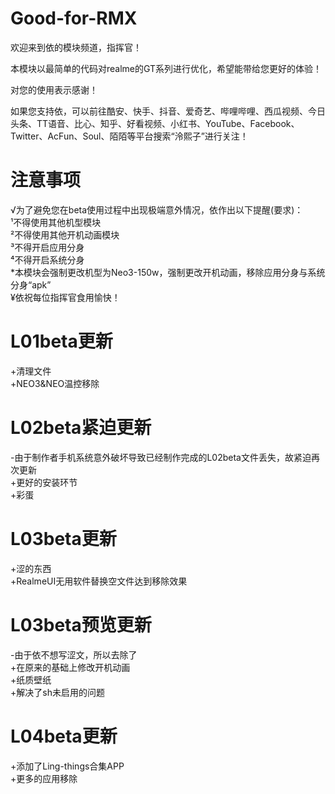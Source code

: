 # Good-for-RMX
   
   
   
   
欢迎来到依的模块频道，指挥官！   
   
   
   

本模块以最简单的代码对realme的GT系列进行优化，希望能带给您更好的体验！   
   
   

   
对您的使用表示感谢！   
   
   

   
如果您支持依，可以前往酷安、快手、抖音、爱奇艺、哔哩哔哩、西瓜视频、今日头条、TT语音、比心、知乎、好看视频、小红书、YouTube、Facebook、Twitter、AcFun、Soul、陌陌等平台搜索“泠熙子”进行关注！   
   
   
# 注意事项
√为了避免您在beta使用过程中出现极端意外情况，依作出以下提醒(要求)：   
¹不得使用其他机型模块   
²不得使用其他开机动画模块   
³不得开启应用分身   
⁴不得开启系统分身   
*本模块会强制更改机型为Neo3-150w，强制更改开机动画，移除应用分身与系统分身“apk”   
¥依祝每位指挥官食用愉快！   

# L01beta更新
+清理文件   
+NEO3&NEO温控移除   

# L02beta紧迫更新
-由于制作者手机系统意外破坏导致已经制作完成的L02beta文件丢失，故紧迫再次更新   
+更好的安装环节   
+彩蛋   

# L03beta更新
+涩的东西   
+RealmeUI无用软件替换空文件达到移除效果   

# L03beta预览更新
-由于依不想写涩文，所以去除了   
+在原来的基础上修改开机动画   
+纸质壁纸   
+解决了sh未启用的问题   

# L04beta更新
+添加了Ling-things合集APP   
+更多的应用移除   
